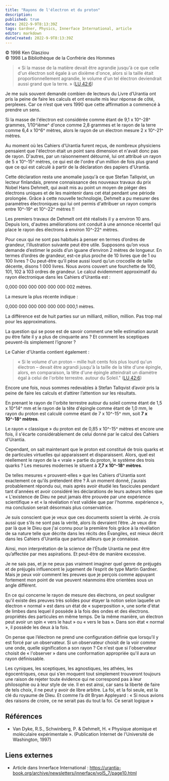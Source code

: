 ```yaml
---
title: "Rayons de l'électron et du proton"
description: 
published: true
date: 2022-9-9T8:13:39Z
tags: Gardner, Physics, Innerface International, article
editor: markdown
dateCreated: 2022-9-9T8:13:39Z
---
```


<p class="v-card v-sheet theme--light gray lighten-3 px-2">© 1998 Ken Glasziou<br>© 1998 La Bibliothèque de la Confrérie des Hommes</p>


> « Si la masse de la matière devait être agrandie jusqu'à ce que celle d'un électron soit égale à un dixième d'once, alors si la taille était proportionnellement agrandie, le volume d'un tel électron deviendrait aussi grand que la terre. » (<a id="a13_242"></a>[LU 42:6](/fr/The_Urantia_Book/42#p6))

Je me suis souvent demandé combien de lecteurs du Livre d’Urantia ont pris la peine de faire les calculs et ont ensuite mis leur réponse de côté, perplexes. Car ce n’est que vers 1990 que cette affirmation a commencé à prendre un sens.

Si la masse de l'électron est considérée comme étant de 9,1 x 10^-28^ grammes, 1/10^ième^ d'once comme 2,8 grammes et le rayon de la terre comme 6,4 x 10^6^ mètres, alors le rayon de un électron mesure 2 x 10^-21^ mètres.

Au moment où les Cahiers d'Urantia furent reçus, de nombreux physiciens pensaient que l'électron était un point sans dimension et n'avait donc pas de rayon. D'autres, par un raisonnement détourné, lui ont attribué un rayon de 5 x 10^-15^ mètres, ce qui est de l'ordre d'un million de fois plus grand que ce qui est calculé à partir de la déclaration des papiers d'Urantia.

Cette déclaration resta une anomalie jusqu'à ce que Stefan Tallqvist, un lecteur finlandais, prenne connaissance des nouveaux travaux du prix Nobel Hans Dehmelt, qui avait mis au point un moyen de piéger des électrons uniques et de les maintenir dans cet état pendant une période prolongée. Grâce à cette nouvelle technologie, Dehmelt a pu mesurer des paramètres électroniques qui lui ont permis d'attribuer un rayon compris entre 10^-19^ et 10^-22^ mètres !!

Les premiers travaux de Dehmelt ont été réalisés il y a environ 10 ans. Depuis lors, d'autres améliorations ont conduit à une annonce récente1 qui place le rayon des électrons à environ 10^-22^ mètres.

Pour ceux qui ne sont pas habitués à penser en termes d’ordres de grandeur, l’illustration suivante peut être utile. Supposons qu’on vous demande d’estimer le poids d’un iguane d’environ 2 mètres de longueur. En termes d’ordres de grandeur, est-ce plus proche de 10 livres que de 1 ou 100 livres ? Ou peut-être qu’il pèse aussi lourd qu’un crocodile de taille décente, disons 1 000 livres. Nous avons couvert une fourchette de 100, 101, 102 à 103 ordres de grandeur. Le calcul évidemment approximatif du rayon électronique dans les Cahiers d'Urantia est :

0,000 000 000 000 000 000 002 mètres.

La mesure la plus récente indique :

0,000 000 000 000 000 000 000,1 mètres.

La différence est de huit parties sur un milliard, million, million. Pas trop mal pour les approximations.

La question qui se pose est de savoir comment une telle estimation aurait pu être faite il y a plus de cinquante ans ? Et comment les sceptiques peuvent-ils simplement l’ignorer ?

Le Cahier d'Urantia contient également :

> « Si le volume d'un proton – mille huit cents fois plus lourd qu'un électron – devait être agrandi jusqu'à la taille de la tête d'une épingle, alors, en comparaison, la tête d'une épingle atteindrait un diamètre égal à celui de l'orbite terrestre. autour du Soleil." (<a id="a39_270"></a>[LU 42:6](/fr/The_Urantia_Book/42#p6))

Encore une fois, nous sommes redevables à Stefan Tallqvist d’avoir pris la peine de faire les calculs et d’attirer l’attention sur les résultats.

En prenant le rayon de l'orbite terrestre autour du soleil comme étant de 1,5 x 10^14^ mm et le rayon de la tête d'épingle comme étant de 1,0 mm, le rayon du proton est calculé comme étant de 7 x 10^-15^ mm, soit **7 x 10^-18^ mètres**.

Le rayon « classique » du proton est de 0,85 x 10^-15^ mètres et encore une fois, il s'écarte considérablement de celui donné par le calcul des Cahiers d'Urantia.

Cependant, on sait maintenant que le proton est constitué de trois quarks et de particules virtuelles qui apparaissent et disparaissent. Alors, quel est réellement le rayon de la « vraie » partie du proton, le système des trois quarks ? Les mesures modernes le situent à **7,7 x 10^-18^ mètres**.

De telles mesures « prouvent-elles » que les Cahiers d'Urantia sont exactement ce qu'ils prétendent être ? À un moment donné, j'aurais probablement répondu oui, mais après avoir étudié les fascicules pendant tant d'années et avoir considéré les déclarations de leurs auteurs telles que « L'existence de Dieu ne peut jamais être prouvée par une expérience scientifique » et « la révélation n'est validée que par l'homme. expérience », ma conclusion serait désormais plus conservatrice.

Je suis conscient que je veux que ces documents soient la vérité. Je crois aussi que s’ils ne sont pas la vérité, alors ils devraient l’être. Je veux dire par là que le Dieu que j'ai connu pour la première fois grâce à la révélation de sa nature telle que décrite dans les récits des Évangiles, est mieux décrit dans les Cahiers d'Urantia que partout ailleurs que je connaisse.

Ainsi, mon interprétation de la science de l’Étude Urantia ne peut être qu’affectée par mes aspirations. Et peut-être de manière excessive.

Je ne sais pas, et je ne peux pas vraiment imaginer quel genre de préjugés et de préjugés influencent le jugement de l’esprit de type Martin Gardner. Mais je peux voir comment les preuves que je perçois comme appuyant fortement mon point de vue peuvent néanmoins être orientées sous un angle différent.

En ce qui concerne le rayon de mesure des électrons, on peut souligner qu'il existe des preuves très solides pour étayer la notion selon laquelle un électron « normal » est dans un état de « superposition », une sorte d'état de limbes dans lequel il possède à la fois des ondes et des électrons. propriétés des particules en même temps. De la même manière, un électron peut avoir un spin « vers le haut » ou « vers le bas ». Dans son état « normal », il possède les deux à la fois.

On pense que l’électron ne prend une configuration définie que lorsqu’il y est forcé par un observateur. Si un observateur choisit de la voir comme une onde, quelle signification a son rayon ? Ce n'est que si l'observateur choisit de « l'observer » dans une conformation appropriée qu'il aura un rayon définissable.

Les cyniques, les sceptiques, les agnostiques, les athées, les égocentriques, ceux qui s’en moquent tout simplement trouveront toujours une raison de rejeter toute évidence qui ne correspond pas à leur philosophie ou à leur style de vie. Il en est ainsi, car sans la liberté de faire de tels choix, il ne peut y avoir de libre arbitre. La foi, et la foi seule, est la clé du royaume de Dieu. Et comme l’a dit Bryan Appleyard : « Si nous avions des raisons de croire, ce ne serait pas du tout la foi. Ce serait logique »

## Références


- Van Dyke, R.S., Schwinberg, P. & Dehmelt, H. « Physique atomique et moléculaire expérimentale ». (Publication Internet de l'Université de Washington, 1997)

## Liens externes

- Article dans Innerface International : https://urantia-book.org/archive/newsletters/innerface/vol5_7/page10.html




